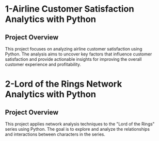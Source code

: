 # 1-Airline Customer Satisfaction Analytics with Python

## Project Overview

This project focuses on analyzing airline customer satisfaction using Python. The analysis aims to uncover key factors that influence customer satisfaction and provide actionable insights for improving the overall customer experience and profitability.


 
# 2-Lord of the Rings Network Analytics with Python

## Project Overview

This project applies network analysis techniques to the "Lord of the Rings" series using Python. The goal is to explore and analyze the relationships and interactions between characters in the series.



